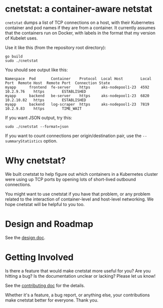 # cnetstat: a container-aware netstat
`cnetstat` dumps a list of TCP connections on a host, with their
Kubernetes container and pod names if they are from a container. It
currently assumes that the containers run on Docker, with labels in
the format that my version of Kubelet uses.

Use it like this (from the repository root directory):
```
go build
sudo ./cnetstat
```

You should see output like this:
```
Namespace  Pod       Container    Protocol  Local Host        Local Port  Remote Host  Remote Port  Connection State
myapp      frontend  fe-server    https     aks-nodepool1-23  4592        10.2.9.76    https        ESTABLISHED
myapp      backend   be-server    https     aks-nodepool1-23  6820        10.2.10.82   https        ESTABLISHED
myapp      backend   log-scraper  https     aks-nodepool1-23  7819        10.2.9.83    https        TIME_WAIT
```

If you want JSON output, try this:
```
sudo ./cnetstat --format=json
```

If you want to count connections per origin/destination pair, use the
`--summaryStatistics` option.

# Why cnetstat?
We built cnetstat to help figure out which containers in a Kubernetes
cluster were using up TCP ports by opening lots of short-lived
outbound connections.

You might want to use cnetstat if you have that problem, or any
problem related to the interaction of container-level and host-level
networking. We hope cnetstat will be helpful to you too.

# Design and Roadmap

See the [design
doc](https://github.com/microsoft/cnetstat/blob/main/Design.md).

# Getting Involved
Is there a feature that would make cnetstat more useful for you? Are
you hitting a bug? Is the documentation unclear or lacking? Please let
us know!

See the [contributing
doc](https://github.com/microsoft/cnetstat/blob/main/Contributing.md)
for the details.

Whether it's a feature, a bug report, or anything else, your
contributions make cnetstat better for everyone. Thank you.
